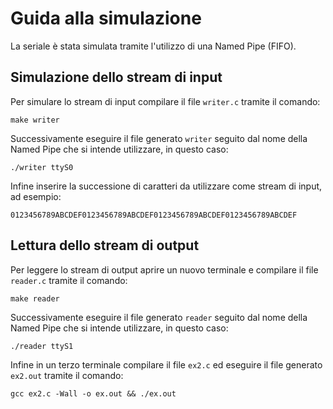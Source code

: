 # Guida alla simulazione
La seriale è stata simulata tramite l'utilizzo di una Named Pipe (FIFO).

## Simulazione dello stream di input
Per simulare lo stream di input compilare il file `writer.c` tramite il comando:
```
make writer
```

Successivamente eseguire il file generato `writer` seguito dal nome della Named Pipe che si intende utilizzare, in questo caso:
```
./writer ttyS0
```

Infine inserire la successione di caratteri da utilizzare come stream di input, ad esempio:
```
0123456789ABCDEF0123456789ABCDEF0123456789ABCDEF0123456789ABCDEF
```

## Lettura dello stream di output
Per leggere lo stream di output aprire un nuovo terminale e compilare il file `reader.c` tramite il comando:
```
make reader
```

Successivamente eseguire il file generato `reader` seguito dal nome della Named Pipe che si intende utilizzare, in questo caso:
```
./reader ttyS1
```

Infine in un terzo terminale compilare il file `ex2.c` ed eseguire il file generato `ex2.out` tramite il comando:
```
gcc ex2.c -Wall -o ex.out && ./ex.out
```
